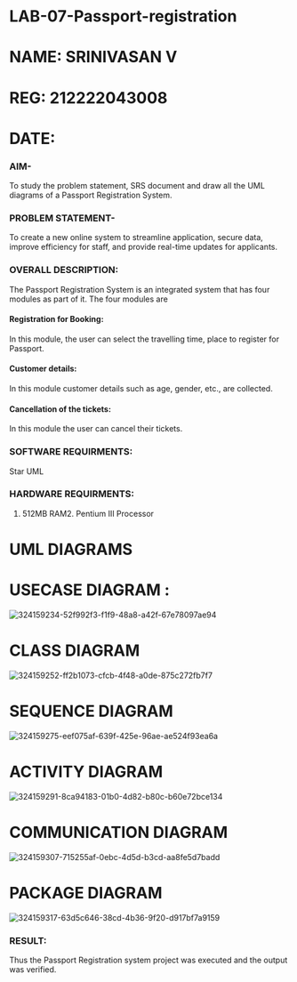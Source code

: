 # LAB-07-Passport-registration
# NAME: SRINIVASAN V
# REG: 212222043008
# DATE:
### AIM-
To study the problem statement, SRS document and draw all the UML diagrams of a
Passport Registration System.

### PROBLEM STATEMENT-
To create a new online system to streamline application, secure data, improve efficiency for staff, and provide real-time updates for applicants.

### OVERALL DESCRIPTION:
The Passport Registration System is an integrated system that has four modules as part of
it. The four modules are
#### Registration for Booking:
In this module, the user can select the travelling time, place to register for Passport.
#### Customer details:
In this module customer details such as age, gender, etc., are collected.
#### Cancellation of the tickets:
In this module the user can cancel their tickets.
### SOFTWARE REQUIRMENTS:
Star UML
### HARDWARE REQUIRMENTS:
1. 512MB RAM2. Pentium III Processor
# UML DIAGRAMS
# USECASE DIAGRAM :
![324159234-52f992f3-f1f9-48a8-a42f-67e78097ae94](https://github.com/user-attachments/assets/8984b277-4aa0-4976-bd1d-8af5321487f1)
# CLASS DIAGRAM
![324159252-ff2b1073-cfcb-4f48-a0de-875c272fb7f7](https://github.com/user-attachments/assets/28e8df46-5285-498c-9476-218a9921407c)
# SEQUENCE DIAGRAM
![324159275-eef075af-639f-425e-96ae-ae524f93ea6a](https://github.com/user-attachments/assets/5ae5e42e-e0ec-4595-a91d-74e170924d80)
# ACTIVITY DIAGRAM
![324159291-8ca94183-01b0-4d82-b80c-b60e72bce134](https://github.com/user-attachments/assets/f9497dc8-cb2f-4632-b357-cd7972716355)
# COMMUNICATION DIAGRAM
![324159307-715255af-0ebc-4d5d-b3cd-aa8fe5d7badd](https://github.com/user-attachments/assets/4a318f69-962f-4e3e-ac31-c7168fe6ca29)
# PACKAGE DIAGRAM
![324159317-63d5c646-38cd-4b36-9f20-d917bf7a9159](https://github.com/user-attachments/assets/76c0d98b-7c3f-4bee-94b1-8ac0a76a795f)

### RESULT:
Thus the Passport Registration system project was executed and the output was verified.
